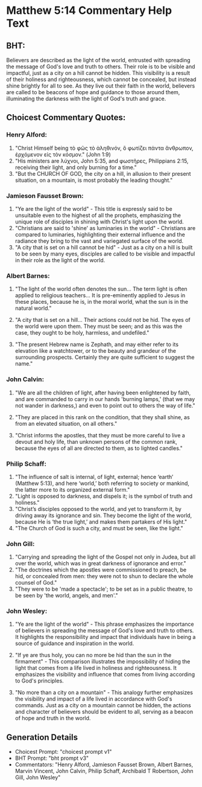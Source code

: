 # Matthew 5:14 Commentary Help Text

## BHT:
Believers are described as the light of the world, entrusted with spreading the message of God's love and truth to others. Their role is to be visible and impactful, just as a city on a hill cannot be hidden. This visibility is a result of their holiness and righteousness, which cannot be concealed, but instead shine brightly for all to see. As they live out their faith in the world, believers are called to be beacons of hope and guidance to those around them, illuminating the darkness with the light of God's truth and grace.

## Choicest Commentary Quotes:
### Henry Alford:
1. "Christ Himself being τὸ φῶς τὸ ἀληθινόν, ὃ φωτίζει πάντα ἄνθρωπον, ἐρχόμενον εἰς τὸν κόσμον." (John 1:9) 
2. "His ministers are λύχνοι, John 5:35, and φωστῆρες, Philippians 2:15, receiving their light, and only burning for a time." 
3. "But the CHURCH OF GOD, the city on a hill, in allusion to their present situation, on a mountain, is most probably the leading thought."

### Jamieson Fausset Brown:
1. "Ye are the light of the world" - This title is expressly said to be unsuitable even to the highest of all the prophets, emphasizing the unique role of disciples in shining with Christ's light upon the world.
2. "Christians are said to 'shine' as luminaries in the world" - Christians are compared to luminaries, highlighting their external influence and the radiance they bring to the vast and variegated surface of the world.
3. "A city that is set on a hill cannot be hid" - Just as a city on a hill is built to be seen by many eyes, disciples are called to be visible and impactful in their role as the light of the world.

### Albert Barnes:
1. "The light of the world often denotes the sun... The term light is often applied to religious teachers... It is pre-eminently applied to Jesus in these places, because he is, in the moral world, what the sun is in the natural world." 

2. "A city that is set on a hill... Their actions could not be hid. The eyes of the world were upon them. They must be seen; and as this was the case, they ought to be holy, harmless, and undefiled."

3. "The present Hebrew name is Zephath, and may either refer to its elevation like a watchtower, or to the beauty and grandeur of the surrounding prospects. Certainly they are quite sufficient to suggest the name."

### John Calvin:
1. "We are all the children of light, after having been enlightened by faith, and are commanded to carry in our hands 'burning lamps,' (that we may not wander in darkness,) and even to point out to others the way of life." 

2. "They are placed in this rank on the condition, that they shall shine, as from an elevated situation, on all others." 

3. "Christ informs the apostles, that they must be more careful to live a devout and holy life, than unknown persons of the common rank, because the eyes of all are directed to them, as to lighted candles."

### Philip Schaff:
1. "The influence of salt is internal, of light, external; hence ‘earth’ (Matthew 5:13), and here ‘world,’ both referring to society or mankind, the latter more to its organized external form."
2. "Light is opposed to darkness, and dispels it; is the symbol of truth and holiness."
3. "Christ’s disciples opposed to the world, and yet to transform it, by driving away its ignorance and sin. They become the light of the world, because He is ‘the true light,’ and makes them partakers of His light."
4. "The Church of God is such a city, and must be seen, like the light."

### John Gill:
1. "Carrying and spreading the light of the Gospel not only in Judea, but all over the world, which was in great darkness of ignorance and error."
2. "The doctrines which the apostles were commissioned to preach, be hid, or concealed from men: they were not to shun to declare the whole counsel of God."
3. "They were to be 'made a spectacle'; to be set as in a public theatre, to be seen by 'the world, angels, and men'."

### John Wesley:
1. "Ye are the light of the world" - This phrase emphasizes the importance of believers in spreading the message of God's love and truth to others. It highlights the responsibility and impact that individuals have in being a source of guidance and inspiration in the world.

2. "If ye are thus holy, you can no more be hid than the sun in the firmament" - This comparison illustrates the impossibility of hiding the light that comes from a life lived in holiness and righteousness. It emphasizes the visibility and influence that comes from living according to God's principles.

3. "No more than a city on a mountain" - This analogy further emphasizes the visibility and impact of a life lived in accordance with God's commands. Just as a city on a mountain cannot be hidden, the actions and character of believers should be evident to all, serving as a beacon of hope and truth in the world.


## Generation Details
- Choicest Prompt: "choicest prompt v1"
- BHT Prompt: "bht prompt v3"
- Commentators: "Henry Alford, Jamieson Fausset Brown, Albert Barnes, Marvin Vincent, John Calvin, Philip Schaff, Archibald T Robertson, John Gill, John Wesley"
